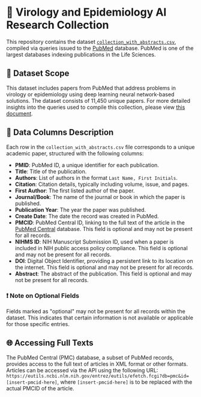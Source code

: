 # 🧬 Virology and Epidemiology AI Research Collection

This repository contains the dataset [`collection_with_abstracts.csv`](https://github.com/jd-coderepos/virology-ai-papers/blob/main/collection_with_abstracts.csv), compiled via queries issued to the [PubMed](https://pubmed.ncbi.nlm.nih.gov/) database. PubMed is one of the largest databases indexing publications in the Life Sciences.

## 🔬 Dataset Scope

This dataset includes papers from PubMed that address problems in virology or epidemiology using deep learning neural network-based solutions. The dataset consists of 11,450 unique papers. For more detailed insights into the queries used to compile this collection, please view [this document](https://docs.google.com/document/d/1uMkXik3B3rNnKLbZc5AyqWruTGUKdpJcZFZZ4euM0Aw/edit?usp=sharing).

## 📑 Data Columns Description

Each row in the `collection_with_abstracts.csv` file corresponds to a unique academic paper, structured with the following columns:

- **PMID**: PubMed ID, a unique identifier for each publication.
- **Title**: Title of the publication.
- **Authors**: List of authors in the format `Last Name, First Initials`.
- **Citation**: Citation details, typically including volume, issue, and pages.
- **First Author**: The first listed author of the paper.
- **Journal/Book**: The name of the journal or book in which the paper is published.
- **Publication Year**: The year the paper was published.
- **Create Date**: The date the record was created in PubMed.
- **PMCID**: PubMed Central ID, linking to the full text of the article in the [PubMed Central](https://pmc.ncbi.nlm.nih.gov/) database. This field is optional and may not be present for all records.
- **NIHMS ID**: NIH Manuscript Submission ID, used when a paper is included in NIH public access policy compliance. This field is optional and may not be present for all records.
- **DOI**: Digital Object Identifier, providing a persistent link to its location on the internet. This field is optional and may not be present for all records.
- **Abstract**: The abstract of the publication. This field is optional and may not be present for all records.

### ❗ Note on Optional Fields

Fields marked as "optional" may not be present for all records within the dataset. This indicates that certain information is not available or applicable for those specific entries.

## 🌐 Accessing Full Texts

The PubMed Central (PMC) database, a subset of PubMed records, provides access to the full text of articles in XML format or other formats. Articles can be accessed via the API using the following URL: `https://eutils.ncbi.nlm.nih.gov/entrez/eutils/efetch.fcgi?db=pmc&id=[insert-pmcid-here]`, where `[insert-pmcid-here]` is to be replaced with the actual PMCID of the article.
